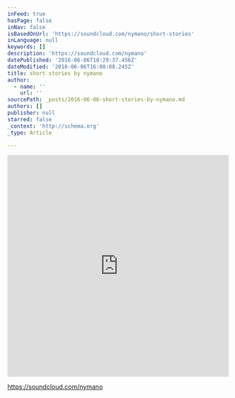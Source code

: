 ```yaml
---
inFeed: true
hasPage: false
inNav: false
isBasedOnUrl: 'https://soundcloud.com/nymano/short-stories'
inLanguage: null
keywords: []
description: 'https://soundcloud.com/nymano'
datePublished: '2016-06-06T18:29:37.456Z'
dateModified: '2016-06-06T16:08:08.245Z'
title: short stories by nymano
author:
  - name: ''
    url: ''
sourcePath: _posts/2016-06-06-short-stories-by-nymano.md
authors: []
publisher: null
starred: false
_context: 'http://schema.org'
_type: Article

---
```

<iframe src="https://cdn.embedly.com/widgets/media.html?src=https://w.soundcloud.com/player/?visual=true&amp;url=http%3A%2F%2Fapi.soundcloud.com%2Ftracks%2F220567652&amp;show_artwork=true&amp;url=https://soundcloud.com/nymano/short-stories&amp;image=http://i1.sndcdn.com/artworks-000127277895-gv6phx-t500x500.jpg&amp;key=b7d04c9b404c499eba89ee7072e1c4f7&amp;type=text/html&amp;schema=soundcloud" width="500" height="500" scrolling="no" frameborder="0" allowfullscreen="" style=""></iframe>

https://soundcloud.com/nymano